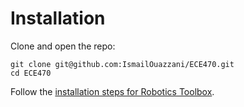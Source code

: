# Installation

Clone and open the repo:
```
git clone git@github.com:IsmailOuazzani/ECE470.git
cd ECE470
```

Follow the [installation steps for Robotics Toolbox](https://petercorke.com/toolboxes/robotics-toolbox/).



